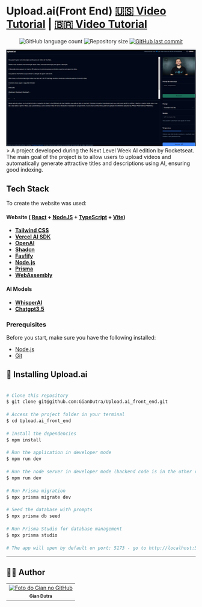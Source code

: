 # Upload.ai(Front End) [:us: Video Tutorial](https://www.youtube.com/watch?v=dVNYoW7_m1A) | [:brazil: Video Tutorial](https://www.youtube.com/watch?v=CRXL5d8ZSx8)

<p align="center">
  <img alt="GitHub language count" src="https://img.shields.io/github/languages/count/GianDutra/Upload.ai_front_end?color=%2304D361">

  <img alt="Repository size" src="https://img.shields.io/github/repo-size/GianDutra/Upload.ai_front_end">

   <a href="https://github.com/GianDutra/Upload.ai_front_end/commits/master">
    <img alt="GitHub last commit" src="https://img.shields.io/github/last-commit/GianDutra/Upload.ai_front_end">
  </a>
  
</p>
<img src="./.github/1.png" alt="video-transcription-with-AI" title="Upload.ai_front_end">
> A project developed during the Next Level Week AI edition by Rocketseat.  The main goal of the project is to allow users to upload videos and automatically generate attractive titles and descriptions using AI, ensuring good indexing.

## Tech Stack

To create the website was used:

#### **Website**  ( [React](https://reactjs.org/) + [NodeJS](https://nodejs.org)  +  [TypeScript](https://www.typescriptlang.org/) + [Vite](https://vitejs.dev/))

- **[Tailwind CSS](https://tailwindcss.com/)**
- **[Vercel AI SDK](https://vercel.com/blog/introducing-the-vercel-ai-sdk)**
- **[OpenAI](https://openai.com/)**
- **[Shadcn](https://ui.shadcn.com/examples/dashboard)**
- **[Fasfify](https://fastify.dev/)**
- **[Node.js](https://nodejs.org/en/)**
- **[Prisma](https://www.prisma.io/)**
- **[WebAssembly](https://webassembly.org/)**

#### **AI Models**

- **[WhisperAI](https://openai.com/blog/introducing-chatgpt-and-whisper-apis)**
- **[Chatgpt3.5](https://openai.com/blog/introducing-chatgpt-and-whisper-apis)**

### Prerequisites

Before you start, make sure you have the following installed:

- [Node.js](https://nodejs.org/en/)
- [Git](https://git-scm.com)

 
## 🚀 Installing Upload.ai

 
```bash

# Clone this repository
$ git clone git@github.com:GianDutra/Upload.ai_front_end.git

# Access the project folder in your terminal
$ cd Upload.ai_front_end

# Install the dependencies
$ npm install

# Run the application in developer mode
$ npm run dev

# Run the node server in developer mode (backend code is in the other repository -> (https://github.com/GianDutra/Upload.ai_back_end)
$ npm run dev

# Run Prisma migration 
$ npx prisma migrate dev

# Seed the database with prompts
$ npx prisma db seed

# Run Prisma Studio for database management
$ npx prisma studio

# The app will open by default on port: 5173 - go to http://localhost:5173/

```


---


## 👨‍💼 Author

<table>
  <tr>
    <td align="center">
      <a href="#">
        <img src="https://github.com/GianDutra.png" width="100px;" alt="Foto do Gian no GitHub"/><br>
        <sub>
          <b>Gian Dutra</b>
        </sub>
      </a>
    </td>
  </tr>
</table>
